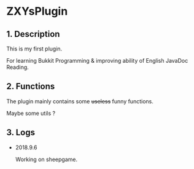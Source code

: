 # ZXYsPlugin

## 1. Description

This is my first plugin.

For learning Bukkit Programming & improving ability of English JavaDoc Reading.

## 2. Functions

The plugin mainly contains some ~~useless~~ funny functions.

Maybe some utils ?

## 3. Logs

- 2018.9.6

  Working on sheepgame.